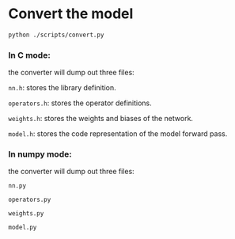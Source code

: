 # Convert the model

```bash
python ./scripts/convert.py
```

### In C mode:

the converter will dump out three files:

`nn.h`: stores the library definition.

`operators.h`: stores the operator definitions.

`weights.h`: stores the weights and biases of the network.

`model.h`: stores the code representation of the model forward pass.



### In numpy mode:

the converter will dump out three files:

`nn.py`

`operators.py`

`weights.py`

`model.py`


